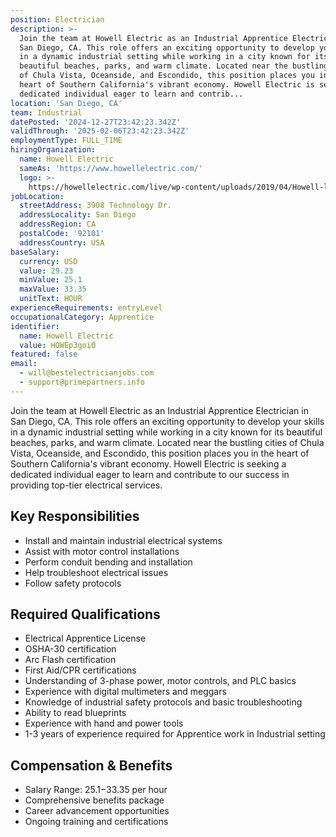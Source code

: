 ```yaml
---
position: Electrician
description: >-
  Join the team at Howell Electric as an Industrial Apprentice Electrician in
  San Diego, CA. This role offers an exciting opportunity to develop your skills
  in a dynamic industrial setting while working in a city known for its
  beautiful beaches, parks, and warm climate. Located near the bustling cities
  of Chula Vista, Oceanside, and Escondido, this position places you in the
  heart of Southern California's vibrant economy. Howell Electric is seeking a
  dedicated individual eager to learn and contrib...
location: 'San Diego, CA'
team: Industrial
datePosted: '2024-12-27T23:42:23.342Z'
validThrough: '2025-02-06T23:42:23.342Z'
employmentType: FULL_TIME
hiringOrganization:
  name: Howell Electric
  sameAs: 'https://www.howellelectric.com/'
  logo: >-
    https://howellelectric.com/live/wp-content/uploads/2019/04/Howell-logo-img.png
jobLocation:
  streetAddress: 3908 Technology Dr.
  addressLocality: San Diego
  addressRegion: CA
  postalCode: '92101'
  addressCountry: USA
baseSalary:
  currency: USD
  value: 29.23
  minValue: 25.1
  maxValue: 33.35
  unitText: HOUR
experienceRequirements: entryLevel
occupationalCategory: Apprentice
identifier:
  name: Howell Electric
  value: HOWEp3goi0
featured: false
email:
  - will@bestelectricianjobs.com
  - support@primepartners.info
---
```




Join the team at Howell Electric as an Industrial Apprentice Electrician in San Diego, CA. This role offers an exciting opportunity to develop your skills in a dynamic industrial setting while working in a city known for its beautiful beaches, parks, and warm climate. Located near the bustling cities of Chula Vista, Oceanside, and Escondido, this position places you in the heart of Southern California's vibrant economy. Howell Electric is seeking a dedicated individual eager to learn and contribute to our success in providing top-tier electrical services.

## Key Responsibilities

- Install and maintain industrial electrical systems
- Assist with motor control installations
- Perform conduit bending and installation
- Help troubleshoot electrical issues
- Follow safety protocols

## Required Qualifications

- Electrical Apprentice License
- OSHA-30 certification
- Arc Flash certification
- First Aid/CPR certifications
- Understanding of 3-phase power, motor controls, and PLC basics
- Experience with digital multimeters and meggars
- Knowledge of industrial safety protocols and basic troubleshooting
- Ability to read blueprints
- Experience with hand and power tools
- 1-3 years of experience required for Apprentice work in Industrial setting

## Compensation & Benefits

- Salary Range: $25.1-$33.35 per hour
- Comprehensive benefits package
- Career advancement opportunities
- Ongoing training and certifications